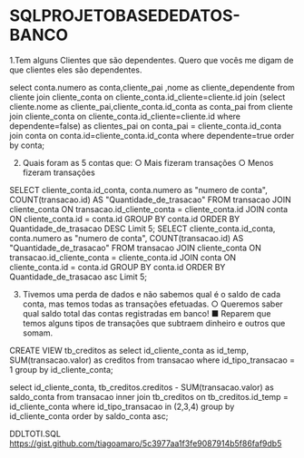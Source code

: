 # SQLPROJETOBASEDEDATOS-BANCO

1.Tem alguns Clientes que são dependentes. Quero que vocês me digam de que clientes eles são dependentes.


select conta.numero as conta,cliente_pai ,nome as cliente_dependente
from cliente
join cliente_conta on cliente_conta.id_cliente=cliente.id 
join (select cliente.nome as cliente_pai,cliente_conta.id_conta as conta_pai
      from cliente 
      join cliente_conta on cliente_conta.id_cliente=cliente.id 
      where dependente=false) as clientes_pai
	on conta_pai = cliente_conta.id_conta
join conta on conta.id=cliente_conta.id_conta
where dependente=true
order by conta;

2. Quais foram as 5 contas que:
○ Mais fizeram transações
○ Menos fizeram transações

SELECT
	cliente_conta.id_conta, conta.numero as "numero de conta",
    COUNT(transacao.id) AS "Quantidade_de_trasacao"
FROM transacao
JOIN cliente_conta
	ON transacao.id_cliente_conta = cliente_conta.id
JOIN conta
	ON cliente_conta.id = conta.id
GROUP BY conta.id
ORDER BY Quantidade_de_trasacao DESC
Limit 5;
SELECT
	cliente_conta.id_conta, conta.numero as "numero de conta",
    COUNT(transacao.id) AS "Quantidade_de_trasacao"
FROM transacao
JOIN cliente_conta
	ON transacao.id_cliente_conta = cliente_conta.id
JOIN conta
	ON cliente_conta.id = conta.id
GROUP BY conta.id
ORDER BY Quantidade_de_trasacao asc
Limit 5;

3. Tivemos uma perda de dados e não sabemos qual é o saldo de cada conta, mas temos todas as transações
efetuadas.
○ Queremos saber qual saldo total das contas registradas em banco!
■ Reparem que temos alguns tipos de transações que subtraem dinheiro e outros que
somam.

CREATE VIEW tb_creditos  as select id_cliente_conta as id_temp, SUM(transacao.valor) as creditos
from transacao
where id_tipo_transacao = 1
group by id_cliente_conta;

select id_cliente_conta, tb_creditos.creditos - SUM(transacao.valor)  as saldo_conta
from transacao
inner join tb_creditos on tb_creditos.id_temp = id_cliente_conta
where id_tipo_transacao in (2,3,4)
group by id_cliente_conta
order by saldo_conta asc;

DDLTOTI.SQL
https://gist.github.com/tiagoamaro/5c3977aa1f3fe9087914b5f86faf9db5

